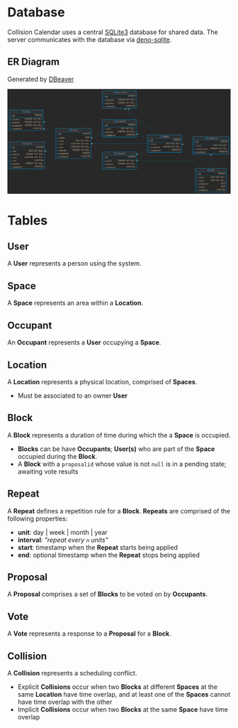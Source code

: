 # Database

Collision Calendar uses a central [SQLite3](https://sqlite.org/index.html) database for shared data. The server
communicates with the database via [deno-sqlite](https://deno.land/x/sqlite@v3.9.1).

## ER Diagram

Generated by [DBeaver](https://dbeaver.io/)

![ER Diagram](er-diagram.png)

# Tables

## User

A **User** represents a person using the system.

## Space

A **Space** represents an area within a **Location**.

## Occupant

An **Occupant** represents a **User** occupying a **Space**.

## Location

A **Location** represents a physical location, comprised of **Spaces**.

- Must be associated to an owner **User**

## Block

A **Block** represents a duration of time during which the a **Space** is occupied.

- **Blocks** can be have **Occupants**; **User(s)** who are part of the **Space** occupied during the **Block**.
- A **Block** with a `proposalid` whose value is not `null` is in a pending state; awaiting vote results

## Repeat

A **Repeat** defines a repetition rule for a **Block**. **Repeats** are comprised of the following properties:

- **unit**: day | week | month | year
- **interval**: _"repeat every `n` units"_
- **start**: timestamp when the **Repeat** starts being applied
- **end**: optional timestamp when the **Repeat** stops being applied

## Proposal

A **Proposal** comprises a set of **Blocks** to be voted on by **Occupants**.

## Vote

A **Vote** represents a response to a **Proposal** for a **Block**.

## Collision

A **Collision** represents a scheduling conflict.

- Explicit **Collisions** occur when two **Blocks** at different **Spaces** at the same **Location** have time overlap,
  and at least one of the **Spaces** cannot have time overlap with the other
- Implicit **Collisions** occur when two **Blocks** at the same **Space** have time overlap
